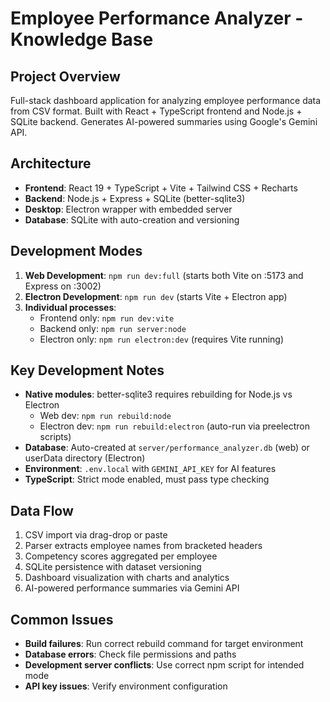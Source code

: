 # Employee Performance Analyzer - Knowledge Base

## Project Overview

Full-stack dashboard application for analyzing employee performance data from CSV format. Built with React + TypeScript frontend and Node.js + SQLite backend. Generates AI-powered summaries using Google's Gemini API.

## Architecture

- **Frontend**: React 19 + TypeScript + Vite + Tailwind CSS + Recharts
- **Backend**: Node.js + Express + SQLite (better-sqlite3)
- **Desktop**: Electron wrapper with embedded server
- **Database**: SQLite with auto-creation and versioning

## Development Modes

1. **Web Development**: `npm run dev:full` (starts both Vite on :5173 and Express on :3002)
2. **Electron Development**: `npm run dev` (starts Vite + Electron app)
3. **Individual processes**:
   - Frontend only: `npm run dev:vite`
   - Backend only: `npm run server:node`
   - Electron only: `npm run electron:dev` (requires Vite running)

## Key Development Notes

- **Native modules**: better-sqlite3 requires rebuilding for Node.js vs Electron
  - Web dev: `npm run rebuild:node`
  - Electron dev: `npm run rebuild:electron` (auto-run via preelectron scripts)
- **Database**: Auto-created at `server/performance_analyzer.db` (web) or userData directory (Electron)
- **Environment**: `.env.local` with `GEMINI_API_KEY` for AI features
- **TypeScript**: Strict mode enabled, must pass type checking

## Data Flow

1. CSV import via drag-drop or paste
2. Parser extracts employee names from bracketed headers
3. Competency scores aggregated per employee
4. SQLite persistence with dataset versioning
5. Dashboard visualization with charts and analytics
6. AI-powered performance summaries via Gemini API

## Common Issues

- **Build failures**: Run correct rebuild command for target environment
- **Database errors**: Check file permissions and paths
- **Development server conflicts**: Use correct npm script for intended mode
- **API key issues**: Verify environment configuration